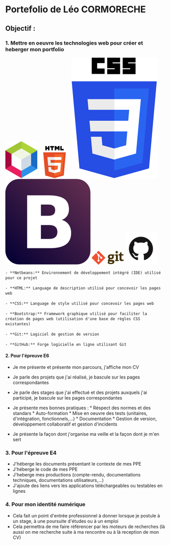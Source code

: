 # **Portefolio de Léo CORMORECHE**
## **Objectif :**
### 1. Mettre en oeuvre les technologies web pour créer et heberger mon portfolio
![NetBeans](1200px-Apache_NetBeans_Logo.png)
![HTML5](images.png)
![CSS3](CSS3_logo_and_wordmark.svg)
![Bootstreap](Boostrap_logo.svg)
![Git](512px-Git-logo.svg.png)
![GitHub](GitHub-Mark.png)


    - **Netbeans:** Environnement de développement intégré (IDE) utilisé pour ce projet
  
    - **HTML:** Language de description utilisé pour concevoir les pages web
    
    - **CSS:** Language de style utilisé pour concevoir les pages web
    
    - **Bootstrap:** Framework graphique utilisé pour faciliter la création de pages web (utilisation d'une base de règles CSS existantes)
    
    - **Git:** Logiciel de gestion de version
  
    - **GitHub:** Forge logicielle en ligne utilisant Git
  
  
#### 2. Pour l'épreuve E6
 - Je me présente et présente mon parcours, j'affiche mon CV
 
 - Je parle des projets que j'ai réalisé, je bascule sur les pages correspondantes
 
 - Je parle des stages que j'ai effectué et des projets auxquels j'ai participé, je bascule sur les pages correspondantes
 
 - Je présente mes bonnes pratiques :
        ° Réspect des normes et des standars
        ° Auto-formation
        ° Mise en oeuvre des tests (unitaires, d'intégration, fonctionnels,...)
        ° Documentation
        ° Gestion de version, développement collaboratif et gestion d'incidents
- Je présente la façon dont j'organise ma veille et la façon dont je m'en sert

### 3. Pour l'épreuve E4
- J'héberge les documents présentant le contexte de mes PPE
- J'héberge le code de mes PPE
- J'heberge mes productions (compte-rendu, documentations techniques, documentations utilisateurs,...)
- J'ajoute des liens vers les applications téléchargeables ou testables en lignes
### 4. Pour mon identité numérique
- Cela fait un point d'entrée professionnel à donner lorsque je postule à un stage, à une poursuite d'études ou à un emploi
- Cela permettra de me faire référencer par les moteurs de recherches (là aussi on me recherche suite à ma rencontre ou à là reception de mon CV)
